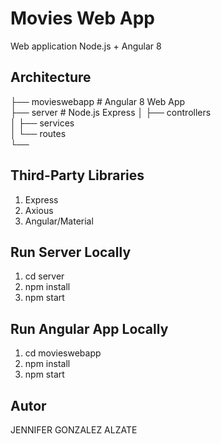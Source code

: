 # Movies Web App

Web application Node.js + Angular 8

## Architecture 


├── movieswebapp            # Angular 8 Web App       
├── server                  # Node.js Express 
│   ├── controllers          
│   ├── services        
│   └── routes               
└── 

## Third-Party Libraries
1. Express
2. Axious
3. Angular/Material


## Run Server Locally

1. cd server
2. npm install
3. npm start

## Run Angular App Locally

1. cd movieswebapp
2. npm install
3. npm start

## Autor

JENNIFER GONZALEZ ALZATE
